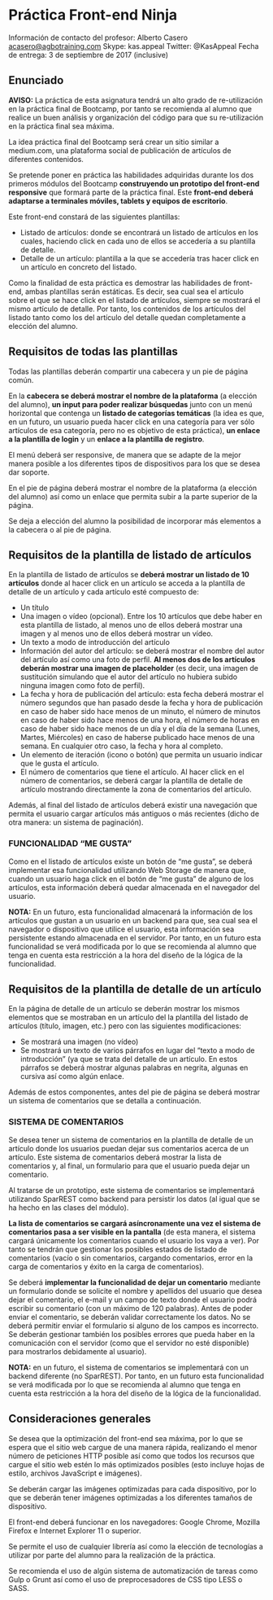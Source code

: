 # Práctica Front-end Ninja

Información de contacto del profesor:
Alberto Casero
acasero@agbotraining.com
Skype: kas.appeal
Twitter: @KasAppeal
Fecha de entrega: 3 de septiembre de 2017 (inclusive)

## Enunciado

**AVISO:** La práctica de esta asignatura tendrá un alto grado de re-utilización en la práctica final de Bootcamp, por tanto se recomienda al alumno que realice un buen análisis y organización del código para que su re-utilización en la práctica final sea máxima.

La idea práctica final del Bootcamp será crear un sitio similar a medium.com, una plataforma social de publicación de artículos de diferentes contenidos.

Se pretende poner en práctica las habilidades adquiridas durante los dos primeros módulos del Bootcamp **construyendo un prototipo del front-end responsive** que formará parte de la práctica final. Este **front-end deberá adaptarse a terminales móviles, tablets y equipos de escritorio**.

Este front-end constará de las siguientes plantillas:

- Listado de artículos: donde se encontrará un listado de artículos en los cuales, haciendo click en cada uno de ellos se accedería a su plantilla de detalle.
- Detalle de un artículo: plantilla a la que se accedería tras hacer click en un artículo en concreto del listado.

Como la finalidad de esta práctica es demostrar las habilidades de front-end, ambas plantillas serán estáticas. Es decir, sea cual sea el artículo sobre el que se hace click en el listado de artículos, siempre se mostrará el mismo artículo de detalle. Por tanto, los contenidos de los artículos del listado tanto como los del artículo del detalle quedan completamente a elección del alumno.

## Requisitos de todas las plantillas

Todas las plantillas deberán compartir una cabecera y un pie de página común.

En la **cabecera se deberá mostrar el nombre de la plataforma** (a elección del alumno), **un
input para poder realizar búsquedas** junto con un menú horizontal que contenga un **listado de categorías temáticas** (la idea es que, en un futuro, un usuario pueda hacer click en una categoría para ver sólo artículos de esa categoría, pero no es objetivo de esta práctica), **un enlace a la plantilla de login** y un **enlace a la plantilla de registro**.

El menú deberá ser responsive, de manera que se adapte de la mejor manera posible a los diferentes tipos de dispositivos para los que se desea dar soporte.

En el pie de página deberá mostrar el nombre de la plataforma (a elección del alumno) así como un enlace que permita subir a la parte superior de la página.

Se deja a elección del alumno la posibilidad de incorporar más elementos a la cabecera o al pie de página.

## Requisitos de la plantilla de listado de artículos

En la plantilla de listado de artículos se **deberá mostrar un listado de 10 artículos** donde al hacer click en un artículo se acceda a la plantilla de detalle de un artículo y cada artículo esté compuesto de:

- Un título
- Una imagen o vídeo (opcional). Entre los 10 artículos que debe haber en esta plantilla de listado, al menos uno de ellos deberá mostrar una imagen y al menos uno de ellos deberá mostrar un vídeo.
- Un texto a modo de introducción del artículo
- Información del autor del artículo: se deberá mostrar el nombre del autor del artículo así como una foto de perfil. **Al menos dos de los artículos deberán mostrar una imagen de placeholder** (es decir, una imagen de sustitución simulando que el autor del artículo no hubiera subido ninguna imagen como foto de perfil).
- La fecha y hora de publicación del artículo: esta fecha deberá mostrar el número segundos que han pasado desde la fecha y hora de publicación en caso de haber sido hace menos de un minuto, el número de minutos en caso de haber sido hace menos de una hora, el número de horas en caso de haber sido hace menos de un día y el día de la semana (Lunes, Martes, Miércoles) en caso de haberse publicado hace menos de una semana. En cualquier otro caso, la fecha y hora al completo.
- Un elemento de iteración (icono o botón) que permita un usuario indicar que le gusta el artículo.
- El número de comentarios que tiene el artículo. Al hacer click en el número de comentarios, se deberá cargar la plantilla de detalle de artículo mostrando directamente la zona de comentarios del artículo.

Además, al final del listado de artículos deberá existir una navegación que permita el usuario cargar artículos más antiguos o más recientes (dicho de otra manera: un sistema de paginación).

### FUNCIONALIDAD “ME GUSTA”

Como en el listado de artículos existe un botón de “me gusta”, se deberá implementar esa
funcionalidad utilizando Web Storage de manera que, cuando un usuario haga click en el botón de “me gusta” de alguno de los artículos, esta información deberá quedar almacenada en el
navegador del usuario.

**NOTA:** En un futuro, esta funcionalidad almacenará la información de los artículos que gustan a un usuario en un backend para que, sea cual sea el navegador o dispositivo que utilice el usuario, esta información sea persistente estando almacenada en el servidor. Por tanto, en un futuro esta funcionalidad se verá modificada por lo que se recomienda al alumno que tenga en cuenta esta restricción a la hora del diseño de la lógica de la funcionalidad.

## Requisitos de la plantilla de detalle de un artículo

En la página de detalle de un artículo se deberán mostrar los mismos elementos que se
mostraban en un artículo del la plantilla del listado de artículos (título, imagen, etc.) pero con las siguientes modificaciones:

- Se mostrará una imagen (no vídeo)
- Se mostrará un texto de varios párrafos en lugar del “texto a modo de introducción” (ya que se trata del detalle de un artículo. En estos párrafos se deberá mostrar algunas palabras en
negrita, algunas en cursiva así como algún enlace.

Además de estos componentes, antes del pie de página se deberá mostrar un sistema de comentarios que se detalla a continuación.

### SISTEMA DE COMENTARIOS

Se desea tener un sistema de comentarios en la plantilla de detalle de un artículo donde los usuarios puedan dejar sus comentarios acerca de un artículo. Este sistema de comentarios deberá mostrar la lista de comentarios y, al final, un formulario para que el usuario pueda dejar un comentario.

Al tratarse de un prototipo, este sistema de comentarios se implementará utilizando SparREST como backend para persistir los datos (al igual que se ha hecho en las clases del módulo).

**La lista de comentarios se cargará asíncronamente una vez el sistema de comentarios pasa a ser visible en la pantalla** (de esta manera, el sistema cargará únicamente los comentarios cuando el usuario los vaya a ver). Por tanto se tendrán que gestionar los posibles estados de listado de comentarios (vacío o sin comentarios, cargando comentarios, error en la carga de comentarios y éxito en la carga de comentarios).

Se deberá **implementar la funcionalidad de dejar un comentario** mediante un formulario donde se solicite el nombre y apellidos del usuario que desea dejar el comentario, el e-mail y un campo de texto donde el usuario podrá escribir su comentario (con un máximo de 120 palabras). Antes de poder enviar el comentario, se deberán validar correctamente los datos. No se deberá permitir enviar el formulario si alguno de los campos es incorrecto. Se deberán gestionar también los posibles errores que pueda haber en la comunicación con el servidor (como que el servidor no esté disponible) para mostrarlos debidamente al usuario).

**NOTA:** en un futuro, el sistema de comentarios se implementará con un backend diferente (no SparREST). Por tanto, en un futuro esta funcionalidad se verá modificada por lo que se recomienda al alumno que tenga en cuenta esta restricción a la hora del diseño de la lógica de la funcionalidad.

## Consideraciones generales

Se desea que la optimización del front-end sea máxima, por lo que se espera que el sitio web cargue de una manera rápida, realizando el menor número de peticiones HTTP posible así como que todos los recursos que cargue el sitio web estén lo más optimizados posibles (esto incluye hojas de estilo, archivos JavaScript e imágenes).

Se deberán cargar las imágenes optimizadas para cada dispositivo, por lo que se deberán tener imágenes optimizadas a los diferentes tamaños de dispositivo.

El front-end deberá funcionar en los navegadores: Google Chrome, Mozilla Firefox e Internet Explorer 11 o superior.

Se permite el uso de cualquier librería así como la elección de tecnologías a utilizar por parte del alumno para la realización de la práctica.

Se recomienda el uso de algún sistema de automatización de tareas como Gulp o Grunt así como el uso de preprocesadores de CSS tipo LESS o SASS.